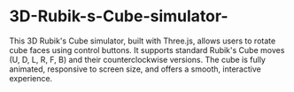 # 3D-Rubik-s-Cube-simulator-
This 3D Rubik's Cube simulator, built with Three.js, allows users to rotate cube faces using control buttons. It supports standard Rubik's Cube moves (U, D, L, R, F, B) and their counterclockwise versions. The cube is fully animated, responsive to screen size, and offers a smooth, interactive experience.
